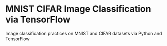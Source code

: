 # MNIST CIFAR Image Classification via TensorFlow
Image classification practices on MNIST and CIFAR datasets via Python and TensorFlow
